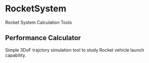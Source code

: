 # RocketSystem
Rocket System Calculation Tools

## Performance Calculator
Simple 3DoF trajctory simulation tool to study Rocket vehicle launch capability.

